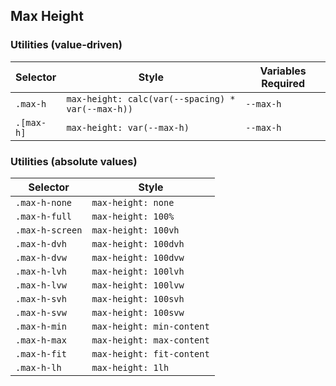 ## Max Height

### Utilities (value-driven)

| Selector   | Style                                             | Variables Required |
| ---------- | ------------------------------------------------- | ------------------ |
| `.max-h`   | `max-height: calc(var(--spacing) * var(--max-h))` | `--max-h`          |
| `.[max-h]` | `max-height: var(--max-h)`                        | `--max-h`          |

### Utilities (absolute values)

| Selector        | Style                     |
| --------------- | ------------------------- |
| `.max-h-none`   | `max-height: none`        |
| `.max-h-full`   | `max-height: 100%`        |
| `.max-h-screen` | `max-height: 100vh`       |
| `.max-h-dvh`    | `max-height: 100dvh`      |
| `.max-h-dvw`    | `max-height: 100dvw`      |
| `.max-h-lvh`    | `max-height: 100lvh`      |
| `.max-h-lvw`    | `max-height: 100lvw`      |
| `.max-h-svh`    | `max-height: 100svh`      |
| `.max-h-svw`    | `max-height: 100svw`      |
| `.max-h-min`    | `max-height: min-content` |
| `.max-h-max`    | `max-height: max-content` |
| `.max-h-fit`    | `max-height: fit-content` |
| `.max-h-lh`     | `max-height: 1lh`         |
